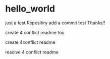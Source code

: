 # hello_world
just a test Repositiry
add a commit test
Thanks!!

create 4 conflict readme too

create 4conflict readme

resolve 4 conflict readme